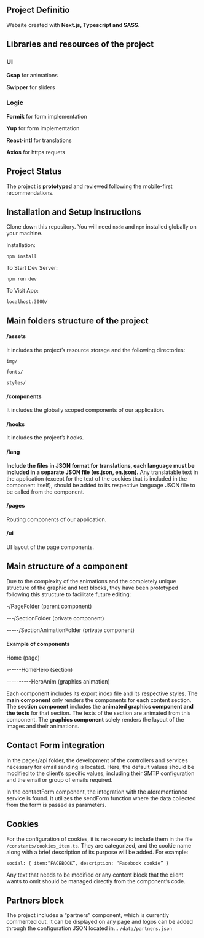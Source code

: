 
## Project Definitio
Website created with **Next.js, Typescript and SASS.**
## Libraries and resources of the project
### UI
**Gsap** for animations

**Swipper** for sliders
### Logic
**Formik** for form implementation

**Yup** for form implementation

**React-intl** for translations

**Axios** for https requets

## Project Status
The project is **prototyped** and reviewed following the mobile-first recommendations.
## Installation and Setup Instructions
Clone down this repository. 
You will need `node` and `npm` installed globally on your machine.

Installation:

`npm install`

To Start Dev Server:

`npm run dev`

To Visit App:

`localhost:3000/`

## Main folders structure of the project

#### /assets
It includes the project’s resource storage and the following directories:

`img/`

`fonts/`

`styles/`

#### /components
It includes the globally scoped components of our application.
#### /hooks
It includes the project’s hooks.
#### /lang
**Include the files in JSON format for translations, each language must be included in a separate JSON file (es.json, en.json).** Any translatable text in the application (except for the text of the cookies that is included in the component itself), should be added to its respective language JSON file to be called from the component.
#### /pages
Routing components of our application.
#### /ui
UI layout of the page components.
## Main structure of a component
Due to the complexity of the animations and the completely unique structure of the graphic and text blocks, they have been prototyped following this structure to facilitate future editing:

-/PageFolder (parent component)

---/SectionFolder (private component)

-----/SectionAnimationFolder (private component)

#### Example of components

Home (page)

------HomeHero (section)

----------HeroAnim (graphics animation)

Each component includes its export index file and its respective styles.
The **main component**  only renders the components for each content section.
The **section component** includes the **animated graphics component and the texts** for that section. The texts of the section are animated from this component.
The **graphics component** solely renders the layout of the images and their animations.

## Contact Form integration
In the pages/api folder, the development of the controllers and services necessary for email sending is located. Here, the default values should be modified to the client’s specific values, including their SMTP configuration and the email or group of emails required.

In the contactForm component, the integration with the aforementioned service is found. It utilizes the sendForm function where the data collected from the form is passed as parameters.

## Cookies
For the configuration of cookies, it is necessary to include them in the file `/constants/cookies_item.ts`. They are categorized, and the cookie name along with a brief description of its purpose will be added. For example:

`social: {
  item:“FACEBOOK”, description: “Facebook cookie”
}`

Any text that needs to be modified or any content block that the client wants to omit should be managed directly from the component’s code.
## Partners block
The project includes a “partners” component, which is currently commented out. It can be displayed on any page and logos can be added through the configuration JSON located in...
 `/data/partners.json`